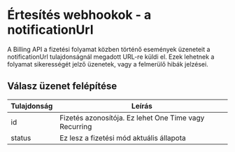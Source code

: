 # Értesítés webhookok - a notificationUrl

A Billing API a fizetési folyamat közben történő események üzeneteit a notificationUrl tulajdonságnál megadott URL-re küldi el.
Ezek lehetnek a folyamat sikerességét jelző üzenetek, vagy a felmerülő hibák jelzései.

## Válasz üzenet felépítése

| Tulajdonság | Leírás                                                |
|-------------|-------------------------------------------------------|
| id          | Fizetés azonosítója. Ez lehet One Time vagy Recurring |
| status   |    Ez lesz a fizetési mód aktuális állapota              |               |